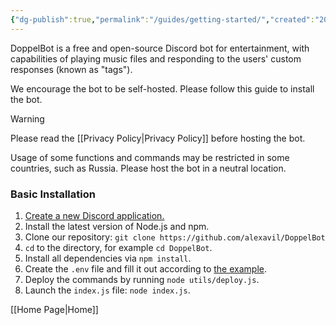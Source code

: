 ```yaml
---
{"dg-publish":true,"permalink":"/guides/getting-started/","created":"2025-04-09T17:28:08.397+04:00"}
---
```



DoppelBot is a free and open-source Discord bot for entertainment, with capabilities of playing music files and responding to the users' custom responses (known as "tags").

We encourage the bot to be self-hosted. Please follow this guide to install the bot.

> [!warning]
> Please read the [[Privacy Policy\|Privacy Policy]] before hosting the bot.
>
> Usage of some functions and commands may be restricted in some countries, such as Russia.
> Please host the bot in a neutral location.

### Basic Installation

1. [Create a new Discord application.](https://discord.com/developers/applications)
2. Install the latest version of Node.js and npm.
3. Clone our repository: `git clone https://github.com/alexavil/DoppelBot`
4. `cd` to the directory, for example `cd DoppelBot`.
5. Install all dependencies via `npm install`.
6. Create the `.env` file and fill it out according to [the example](https://raw.githubusercontent.com/alexavil/DoppelBot/refs/heads/master/.env.example).
7. Deploy the commands by running `node utils/deploy.js`.
8. Launch the `index.js` file: `node index.js`.

[[Home Page\|Home]]
